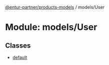 [@entur-partner/products-models](../README.md) / models/User

# Module: models/User

## Classes

- [default](../classes/models_User.default.md)
